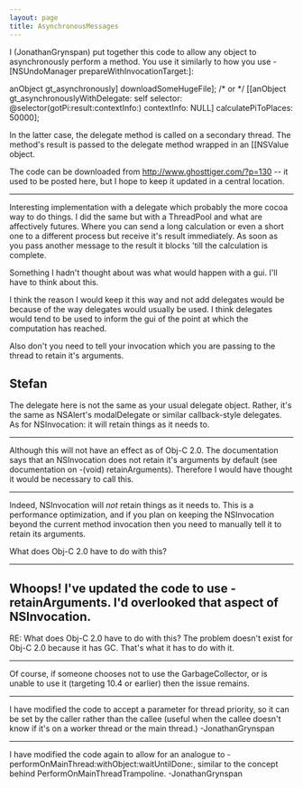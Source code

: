 ```yaml
---
layout: page
title: AsynchronousMessages
---
```


I (JonathanGrynspan) put together this code to allow any object to asynchronously perform a method. You use it similarly to how you use -[NSUndoManager prepareWithInvocationTarget:]:
    
anObject gt_asynchronously] downloadSomeHugeFile];
/* or */
[[anObject gt_asynchronouslyWithDelegate: self selector: @selector(gotPi:result:contextInfo:) contextInfo: NULL] calculatePiToPlaces: 50000];

In the latter case, the delegate method is called on a secondary thread. The method's result is passed to the delegate method wrapped in an [[NSValue object.

The code can be downloaded from http://www.ghosttiger.com/?p=130 -- it used to be posted here, but I hope to keep it updated in a central location.

----
Interesting implementation with a delegate which probably the more cocoa way to do things. I did the same but with a ThreadPool and what are affectively futures. Where you can send a long calculation or even a short one to a different process but receive it's result immediately. As soon as you pass another message to the result it blocks 'till the calculation is complete. 

Something I hadn't thought about was what would happen with a gui. I'll have to think about this.

I think the reason I would keep it this way and not add delegates would be because of the way delegates would usually be used. I think delegates would tend to be used to inform the gui of the point at which the computation has reached. 

Also don't you need to tell your invocation which you are passing to the thread to retain it's arguments.

Stefan
----

The delegate here is not the same as your usual delegate object. Rather, it's the same as NSAlert's modalDelegate or similar callback-style delegates. As for NSInvocation: it will retain things as it needs to.

----
Although this will not have an effect as of Obj-C 2.0. The documentation says that an NSInvocation does not retain it's arguments by default (see documentation on -(void) retainArguments). Therefore I would have thought it would be necessary to call this.
 
----
Indeed, NSInvocation will *not* retain things as it needs to. This is a performance optimization, and if you plan on keeping the NSInvocation beyond the current method invocation then you need to manually tell it to retain its arguments.

What does Obj-C 2.0 have to do with this?

----
Whoops! I've updated the code to use -retainArguments. I'd overlooked that aspect of NSInvocation.
----
RE: What does Obj-C 2.0 have to do with this?
The problem doesn't exist for Obj-C 2.0 because it has GC. That's what it has to do with it.

----
Of course, if someone chooses not to use the GarbageCollector, or is unable to use it (targeting 10.4 or earlier) then the issue remains.

----
I have modified the code to accept a parameter for thread priority, so it can be set by the caller rather than the callee (useful when the callee doesn't know if it's on a worker thread or the main thread.) -JonathanGrynspan

----
I have modified the code again to allow for an analogue to -performOnMainThread:withObject:waitUntilDone:, similar to the concept behind PerformOnMainThreadTrampoline. -JonathanGrynspan


